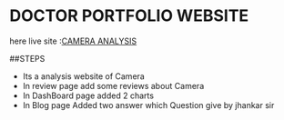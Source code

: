 # DOCTOR PORTFOLIO WEBSITE

here live site :[CAMERA ANALYSIS](https://inspiring-raindrop-070fdf.netlify.app/)

##STEPS
+ Its a analysis website of Camera
+ In review page add some reviews about Camera
+ In DashBoard page added 2 charts
+ In Blog page Added two answer which Question give by jhankar sir